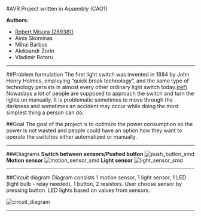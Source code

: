 #AVR Project written in Assembly (CAO1)

**Authors:**
   - [Robert Misura (269381)](github.com/R0b1S)
   - Ainis Skominas
   - Mihai Barbus
   - Aleksandr Zorin
   - Vladimir Rotaru
---

##Problem formulation
The first light switch was invented in 1884 by John Henry Holmes, employing “quick break technology”, and the same type of technology persists in almost every other ordinary light switch today.[(ref)](https://en.wikipedia.org/wiki/Light_switch) Nowadays a lot of people are supposed to approach the switch and turn the lights on manually. It is problematic sometimes to move through the darkness and sometimes an accident may occur while doing the most simplest thing a person can do.

##Goal
The goal of the project is to optimize the power consumption so the power is not wasted and people could have an option how they want to operate the switches either automatized or manually.

---
###Diagrams
**Switch between sensors/Pushed button**
![push_button_smd](/08-Project/appendix/button_push_smd.png)
**Motion sensor**
![motion_sensor_smd](/08-Project/appendix/motion_sensor_smd.png)
**Light sensor**
![light_sensor_smd](/08-Project/appendix/light_sensor_smd.png)

---

##Circuit diagram
Diagram consists 1 motion sensor, 1 light sensor, 1 LED (light bulb - relay needed), 1 button, 2 resistors. User choose sensor by pressing button. LED lights based on values from sensors.

![circuit_diagram](/08-Project/appendix/circuit_diagram.png)

---
